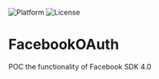 ![Platform](https://img.shields.io/badge/platform-iOS-lightgrey.svg)
![License](https://img.shields.io/badge/License-MIT%20License-orange.svg)


# FacebookOAuth
POC the functionality of Facebook SDK 4.0
